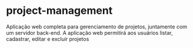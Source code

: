 # project-management
Aplicação web completa para gerenciamento de projetos, juntamente com um servidor back-end. A aplicação web permitirá aos usuários listar, cadastrar, editar e excluir projetos

